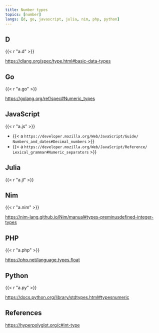 ```yaml
---
title: Number types
topics: [number]
langs: [d, go, javascript, julia, nim, php, python]
---
```


## D

{{< r "a.d" >}}

<https://dlang.org/spec/type.html#basic-data-types>

## Go

{{< r "a.go" >}}

<https://golang.org/ref/spec#Numeric_types>

## JavaScript

{{< r "a.js" >}}

- {{< a `https://developer.mozilla.org/Web/JavaScript/Guide/
   Numbers_and_dates#Decimal_numbers` >}}
- {{< a `https://developer.mozilla.org/Web/JavaScript/Reference/
   Lexical_grammar#Numeric_separators` >}}

## Julia

{{< r "a.jl" >}}

## Nim

{{< r "a.nim" >}}

<https://nim-lang.github.io/Nim/manual#types-preminusdefined-integer-types>

## PHP

{{< r "a.php" >}}

<https://php.net/language.types.float>

## Python

{{< r "a.py" >}}

<https://docs.python.org/library/stdtypes.html#typesnumeric>

## References

<https://hyperpolyglot.org/c#int-type>
